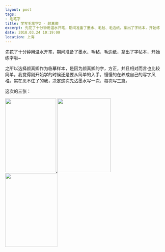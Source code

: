 ```yaml
---
layout: post
tags: 
- 毛笔字
title: 学写毛笔字2 - 颜真卿
excerpt: 先花了十分钟用温水开笔，期间准备了墨水、毛毡、毛边纸，拿出了字帖本，开始练字啦~
date: 2018.03.24 10:19:00
location: 上海
---
```


先花了十分钟用温水开笔，期间准备了墨水、毛毡、毛边纸，拿出了字帖本，开始练字啦~

之所以选择颜真卿作为临摹样本，是因为颜真卿的字，方正，并且相对而言也比较简单。我觉得刚开始学的时候还是要从简单的入手，慢慢的在养成自己的写字风格。实在忍不住了的我，决定这次先沾墨水写一次，每次写三篇。

这次的三张：

<div class="zoom-gallery">
	<a href="{{ site.url }}/{{ site.baseurl }}/imgs/posts/2018-03-24-Calligraphy-2-I.jpg" data-detail="" data-source="{{ site.url }}/{{ site.baseurl }}/imgs/posts/2018-03-24-Calligraphy-2-I.jpg" title="毛笔字" style="width:166px; height:240px;">
		<img src="{{ site.url }}/{{ site.baseurl }}/imgs/posts/2018-03-24-Calligraphy-2-I.jpg" width="166" height="240">
	</a>
	<a href="{{ site.url }}/{{ site.baseurl }}/imgs/posts/2018-03-24-Calligraphy-2-II.jpg" data-detail="" data-source="{{ site.url }}/{{ site.baseurl }}/imgs/posts/2018-03-24-Calligraphy-2-II.jpg" title="毛笔字" style="width:174px; height:240px;">
		<img src="{{ site.url }}/{{ site.baseurl }}/imgs/posts/2018-03-24-Calligraphy-2-II.jpg" width="174" height="240">
	</a>
	<a href="{{ site.url }}/{{ site.baseurl }}/imgs/posts/2018-03-24-Calligraphy-2-III.jpg" data-detail="" data-source="{{ site.url }}/{{ site.baseurl }}/imgs/posts/2018-03-24-Calligraphy-2-III.jpg" title="毛笔字" style="width:170px; height:240px;">
		<img src="{{ site.url }}/{{ site.baseurl }}/imgs/posts/2018-03-24-Calligraphy-2-III.jpg" width="170" height="240">
	</a>
</div>
